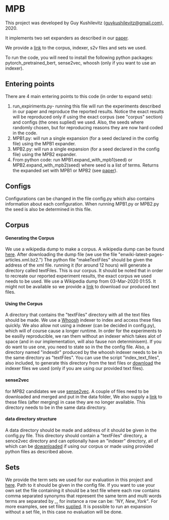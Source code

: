 # MPB
This project was developed by Guy Kushilevitz (guykushilevitz@gmail.com), 2020.

It implements two set expanders as described in our [paper](https://www.arxiv.org/abs/2005.01063).

We provide a [link](https://www.drive.google.com/open?id=1J-UFRWe36uwrEBglHNgO95dx_TKJEt3v) to the corpus, indexer, s2v files and sets we used.

To run the code, you will need to install the following python packages: pytorch_pretrained_bert, sense2vec, whoosh (only if you want to use an indexer).
## Entering points
There are 4 main entering points to this code (in order to expand sets):
1. run_expiriments.py- running this file will run the experiments described in our paper and reproduce the reported results. Notice the exact results will be reproduced only if using the exact corpus (see "corpus" section) and configs (the ones suplied) we used. Also, the seeds where randomly chosen, but for reproducing reasons they are now hard coded in the code.
2. MPB1.py: will run a single expansion (for a seed declared in the config file) using the MPB1 expander.
3. MPB2.py: will run a single expansion (for a seed declared in the config file) using the MPB2 expander.
4. From python code: run MPB1.expand_with_mpb1(seed) or MPB2.expand_with_mpb2(seed) where seed is a list of terms. Returns the expanded set with MPB1 or MPB2 (see [paper](https://www.arxiv.org/abs/2005.01063)).

## Configs
Configurations can be changed in the file config.py which also contains information about each configuration.
When running MPB1.py or MPB2.py the seed is also be determined in this file.

## Corpus
#### Generating the Corpus
We use a wikipedia dump to make a corpus. A wikipedia dump can be found [here](https://dumps.wikimedia.org/enwiki/latest/).
After downloading the dump file (we use the file "enwiki-latest-pages-articles.xml.bz2.") The python file "makeTextFiles" should be given the address of the xml file.
running it (for around 12 hours) will generate a directory called textFiles. This is our corpus.
It should be noted that in order to recreate our reported experiment results, the exact corpus we used needs to be used.
We use a Wikipedia dump from 03-Mar-2020 01:55. It might not be available so we provide a [link](https://www.drive.google.com/open?id=1J-UFRWe36uwrEBglHNgO95dx_TKJEt3v) to download our produced text files.
#### Using the Corpus
A directory that contains the "textFiles" directory with all the text files should be made.
We use a [Whoosh](https://whoosh.readthedocs.io/en/latest/intro.html) indexer to index and access these files quickly.
We also allow not using a indexer (can be decided in config.py), which will of course cause a longer runtime.
In order for the experiments to be easilly reproducible, we ran them without an indexer which takes alot of space (and in our implementation, will also fause non determinisem). If you do want to use one, you need to state so in the the config file.
Also, a directory named "indexdir" produced by the whoosh indexer needs to be in the same directory as "textFiles".
You can use the script "index_text_files", also included, to generate this directory from the text files or [download](https://www.drive.google.com/open?id=1J-UFRWe36uwrEBglHNgO95dx_TKJEt3v) the indexer files we used (only if you are using our provided text files).
#### sense2vec
for MPB2 candidates we use [sense2vec](https://www.github.com/explosion/sense2vec/blob/master/README.md). A couple of files need to be downloaded and merged and put in the data folder, We also supply a [link](https://www.drive.google.com/open?id=1J-UFRWe36uwrEBglHNgO95dx_TKJEt3v) to these files (after merging) in case they are no longer available. This directory needs to be in the same data directory.
#### data directory structure
A data directory should be made and address of it should be given in the config.py file.
This directory should contain a "textFiles" directory, a sence2vec directory and can optionally have an "indexer" directory, all of which can be [dowanloaded](https://www.drive.google.com/open?id=1J-UFRWe36uwrEBglHNgO95dx_TKJEt3v) if using our corpus or made using provided python files as described above.


## Sets
We provide the term sets we used for our evaluation in this project and [here](https://www.drive.google.com/open?id=1J-UFRWe36uwrEBglHNgO95dx_TKJEt3v). Path to it should be given in the config file.
If you want to use your own set the file containing it should be a text file where each row contains comma separated synonyms that represent the same term and multi words terms are separated by *_*, for instance a row can be: *"NY, New_York"*. For more examples, see set files [suplied](https://www.drive.google.com/open?id=1J-UFRWe36uwrEBglHNgO95dx_TKJEt3v). It is possible to run an expansion without a set file, in this case no evaluation will be done.

